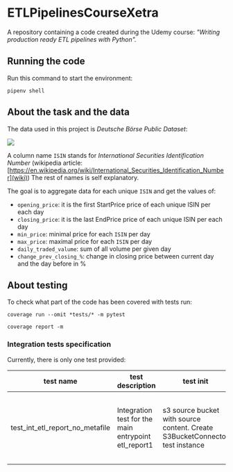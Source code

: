 # ETLPipelinesCourseXetra
A repository containing a code created during the Udemy course: *"Writing production ready ETL pipelines with Python".*

## Running the code

Run this command to start the environment:

```commandline
pipenv shell
```

## About the task and the data

The data used in this project is *Deutsche Börse Public Dataset*:

![](images/deutsche_borse_public_dataset_preview1.png)

A column name `ISIN` stands for *International Securities Identification Number* 
(wikipedia article: [https://en.wikipedia.org/wiki/International_Securities_Identification_Number](wiki)) 
The rest of names is self explanatory.

The goal is to aggregate data for each unique `ISIN` and get the values of:

* `opening_price`: it is the first StartPrice price of each unique ISIN per each day
* `closing_price`: it is the last EndPrice price of each unique ISIN per each day
* `min_price`: minimal price for each `ISIN` per day
* `max_price`: maximal price for each `ISIN` per day
* `daily_traded_valume`: sum of all volume per given day
* `change_prev_closing_%`: change in closing price between current day and the day before in %

## About testing

To check what part of the code has been covered with tests run:
```commandline
coverage run --omit *tests/* -m pytest

coverage report -m
```

### Integration tests specification

Currently, there is only one test provided:

| test name                       | test description                                     | test init                                                                    | input | expected ouput                                                      |
|---------------------------------|------------------------------------------------------|------------------------------------------------------------------------------|-------|---------------------------------------------------------------------|
| test_int_etl_report_no_metafile | Integration test for the main entrypoint etl_report1 | s3 source bucket with source content. Create S3BucketConnector test instance | -     | .parquet file on S3 with the source data content in report 1 format |
